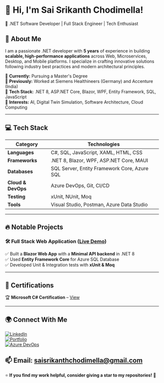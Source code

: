 # 👋 Hi, I'm Sai Srikanth Chodimella!  
🚀 .NET Software Developer | Full Stack Engineer | Tech Enthusiast  

## 🌟 About Me  
I am a passionate .NET developer with **5 years** of experience in building **scalable, high-performance applications** across Web, Microservices, Desktop, and Mobile platforms.
I specialize in crafting innovative solutions following industry best practices and modern architectural principles.

🔹 **Currently:** Pursuing a Master's Degree  
🔹 **Previously:** Worked at Siemens Healthineers (Germany) and Accenture (India)  
🔹 **Tech Stack:** .NET 8, ASP.NET Core, Blazor, WPF, Entity Framework, SQL, JavaScript  
🔹 **Interests:** AI, Digital Twin Simulation, Software Architecture, Cloud Computing  

---

## 💻 Tech Stack  
| Category              | Technologies |
|----------------------|-------------|
| **Languages**       | C#, SQL, JavaScript, XAML, HTML, CSS |
| **Frameworks**      | .NET 8, Blazor, WPF, ASP.NET Core, MAUI |
| **Databases**       | SQL Server, Entity Framework Core, Azure SQL |
| **Cloud & DevOps**  | Azure DevOps, Git, CI/CD |
| **Testing**         | xUnit, NUnit, Moq |
| **Tools**          | Visual Studio, Postman, Azure Data Studio |

---

## 🔥 Notable Projects  

### 🛠 **Full Stack Web Application** ([Live Demo](https://saisrikanthchodimella.azurewebsites.net))  
✅ Built a **Blazor Web App** with a **Minimal API backend** in .NET 8  
✅ Used **Entity Framework Core** for Azure SQL Database  
✅ Developed Unit & Integration tests with **xUnit & Moq**  

---

## 📜 Certifications  
🏆 **Microsoft C# Certification** – [View](https://www.freecodecamp.org/certification/Sai_Srikanth_Chodimella/foundational-c-sharp-with-microsoft)  

---

## 🌍 Connect With Me  
[![LinkedIn](https://img.shields.io/badge/LinkedIn-Profile-blue?logo=linkedin)](https://www.linkedin.com/in/sai-srikanth-chodimella)  
[![Portfolio](https://img.shields.io/badge/Portfolio-Website-orange?logo=web)](https://saisrikanthchodimella.azurewebsites.net)  
[![Azure DevOps](https://img.shields.io/badge/AzureDevOps-Projects-blue?logo=azuredevops)](https://dev.azure.com/srikanthchodimella/MonsterBuilder)  

📫 **Email:** saisrikanthchodimella@gmail.com  
---

⭐ **If you find my work helpful, consider giving a star to my repositories!** 🚀  
